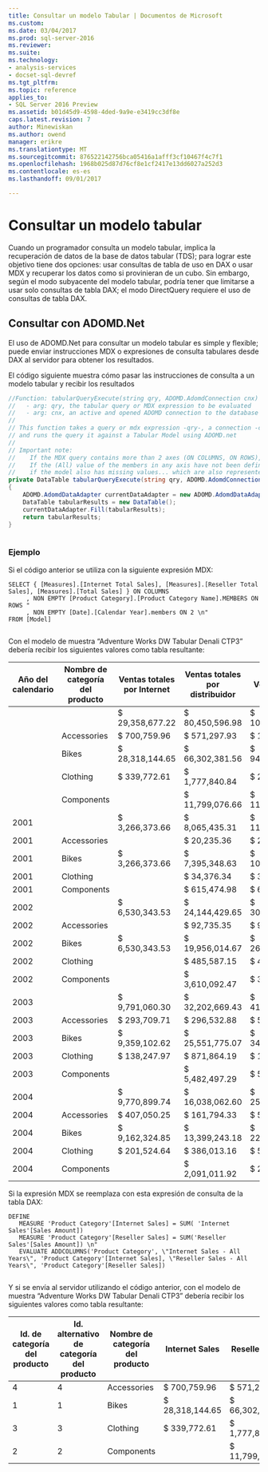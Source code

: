 ```yaml
---
title: Consultar un modelo Tabular | Documentos de Microsoft
ms.custom: 
ms.date: 03/04/2017
ms.prod: sql-server-2016
ms.reviewer: 
ms.suite: 
ms.technology:
- analysis-services
- docset-sql-devref
ms.tgt_pltfrm: 
ms.topic: reference
applies_to:
- SQL Server 2016 Preview
ms.assetid: b01d45d9-4598-4ded-9a9e-e3419cc3df8e
caps.latest.revision: 7
author: Minewiskan
ms.author: owend
manager: erikre
ms.translationtype: MT
ms.sourcegitcommit: 876522142756bca05416a1afff3cf10467f4c7f1
ms.openlocfilehash: 1968b025d87d76cf8e1cf2417e13dd6027a252d3
ms.contentlocale: es-es
ms.lasthandoff: 09/01/2017

---
```

# <a name="querying-a-tabular-model"></a>Consultar un modelo tabular
  Cuando un programador consulta un modelo tabular, implica la recuperación de datos de la base de datos tabular (TDS); para lograr este objetivo tiene dos opciones: usar consultas de tabla de uso en DAX o usar MDX y recuperar los datos como si provinieran de un cubo. Sin embargo, según el modo subyacente del modelo tabular, podría tener que limitarse a usar solo consultas de tabla DAX; el modo DirectQuery requiere el uso de consultas de tabla DAX.  
  
## <a name="querying-with-adomdnet"></a>Consultar con ADOMD.Net  
 El uso de ADOMD.Net para consultar un modelo tabular es simple y flexible; puede enviar instrucciones MDX o expresiones de consulta tabulares desde DAX al servidor para obtener los resultados.  
  
 El código siguiente muestra cómo pasar las instrucciones de consulta a un modelo tabular y recibir los resultados  
  
```csharp  
//Function: tabularQueryExecute(string qry, ADOMD.AdomdConnection cnx)  
//   - arg: qry, the tabular query or MDX expression to be evaluated  
//   - arg: cnx, an active and opened ADOMD connection to the database where 'qry' is to be evaluated  
//  
// This function takes a query or mdx expression -qry-, a connection -cnx-  
// and runs the query it against a Tabular Model using ADOMD.net  
//  
// Important note:  
//    If the MDX query contains more than 2 axes (ON COLUMNS, ON ROWS), each axis will come as a new column  
//    If the (All) value of the members in any axis have not been defined, a blank cell is returned. This might be misleading  
//    if the model also has missing values... which are also represented with blank cells.  
private DataTable tabularQueryExecute(string qry, ADOMD.AdomdConnection cnx)  
{  
    ADOMD.AdomdDataAdapter currentDataAdapter = new ADOMD.AdomdDataAdapter(qry, cnx);  
    DataTable tabularResults = new DataTable();  
    currentDataAdapter.Fill(tabularResults);  
    return tabularResults;  
}  
  
```  
  
### <a name="example"></a>Ejemplo  
 Si el código anterior se utiliza con la siguiente expresión MDX:  
  
```  
SELECT { [Measures].[Internet Total Sales], [Measures].[Reseller Total Sales], [Measures].[Total Sales] } ON COLUMNS  
     , NON EMPTY [Product Category].[Product Category Name].MEMBERS ON ROWS "  
     , NON EMPTY [Date].[Calendar Year].members ON 2 \n"  
FROM [Model]  
  
```  
  
 Con el modelo de muestra “Adventure Works DW Tabular Denali CTP3” debería recibir los siguientes valores como tabla resultante:  
  
|Año del calendario|Nombre de categoría del producto|Ventas totales por Internet|Ventas totales por distribuidor|Ventas totales|  
|-------------------|---------------------------|--------------------------|--------------------------|-----------------|  
|||$     29,358,677.22|$     80,450,596.98|$   109,809,274.20|  
||Accessories|$           700,759.96|$           571,297.93|$        1,272,057.89|  
||Bikes|$     28,318,144.65|$     66,302,381.56|$     94,620,526.21|  
||Clothing|$           339,772.61|$        1,777,840.84|$        2,117,613.45|  
||Components||$     11,799,076.66|$     11,799,076.66|  
|2001||$        3,266,373.66|$        8,065,435.31|$     11,331,808.96|  
|2001|Accessories||$              20,235.36|$              20,235.36|  
|2001|Bikes|$        3,266,373.66|$        7,395,348.63|$     10,661,722.28|  
|2001|Clothing||$              34,376.34|$              34,376.34|  
|2001|Components||$           615,474.98|$           615,474.98|  
|2002||$        6,530,343.53|$     24,144,429.65|$     30,674,773.18|  
|2002|Accessories||$              92,735.35|$              92,735.35|  
|2002|Bikes|$        6,530,343.53|$     19,956,014.67|$     26,486,358.20|  
|2002|Clothing||$           485,587.15|$           485,587.15|  
|2002|Components||$        3,610,092.47|$        3,610,092.47|  
|2003||$        9,791,060.30|$     32,202,669.43|$     41,993,729.72|  
|2003|Accessories|$           293,709.71|$           296,532.88|$           590,242.59|  
|2003|Bikes|$        9,359,102.62|$     25,551,775.07|$     34,910,877.69|  
|2003|Clothing|$           138,247.97|$           871,864.19|$        1,010,112.16|  
|2003|Components||$        5,482,497.29|$        5,482,497.29|  
|2004||$        9,770,899.74|$     16,038,062.60|$     25,808,962.34|  
|2004|Accessories|$           407,050.25|$           161,794.33|$           568,844.58|  
|2004|Bikes|$        9,162,324.85|$     13,399,243.18|$     22,561,568.03|  
|2004|Clothing|$           201,524.64|$           386,013.16|$           587,537.80|  
|2004|Components||$        2,091,011.92|$        2,091,011.92|  
  
 Si la expresión MDX se reemplaza con esta expresión de consulta de la tabla DAX:  
  
```  
DEFINE  
   MEASURE 'Product Category'[Internet Sales] = SUM( 'Internet Sales'[Sales Amount])  
   MEASURE 'Product Category'[Reseller Sales] = SUM('Reseller Sales'[Sales Amount]) \n"  
   EVALUATE ADDCOLUMNS('Product Category', \"Internet Sales - All Years\", 'Product Category'[Internet Sales], \"Reseller Sales - All Years\", 'Product Category'[Reseller Sales])  
  
```  
  
 Y si se envía al servidor utilizando el código anterior, con el modelo de muestra “Adventure Works DW Tabular Denali CTP3” debería recibir los siguientes valores como tabla resultante:  
  
|Id. de categoría del producto|Id. alternativo de categoría del producto|Nombre de categoría del producto|Internet Sales|Reseller Sales|  
|-------------------------|-----------------------------------|---------------------------|--------------------|--------------------|  
|4|4|Accessories|$        700,759.96|$        571,297.93|  
|1|1|Bikes|$  28,318,144.65|$  66,302,381.56|  
|3|3|Clothing|$        339,772.61|$    1,777,840.84|  
|2|2|Components||$  11,799,076.66|  
  
  
